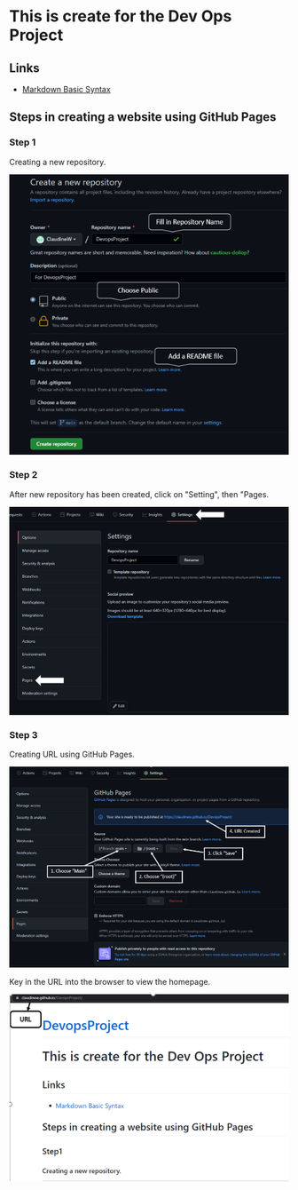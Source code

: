 # This is create for the Dev Ops Project

## Links

* [Markdown Basic Syntax](https://www.markdownguide.org/basic-syntax/)

## Steps in creating a website using GitHub Pages

### **Step 1**

Creating a new repository.

![Create Repository](Images/CreateRepository.png)

### **Step 2**

After new repository has been created, click on "Setting", then "Pages.

![Settingscreen](Images/Settingscreen.png)

### **Step 3**

Creating URL using GitHub Pages.

![CreateURL](Images/CreateURL.png)

Key in the URL into the browser to view the homepage.

![Website](Images/website.png)